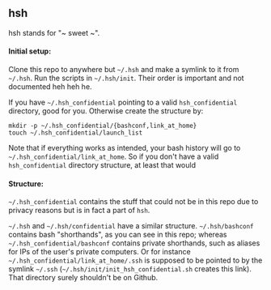 ## hsh 
hsh stands for "~ sweet ~".

#### Initial setup:

Clone this repo to anywhere but `~/.hsh` and make a symlink to it from `~/.hsh`.
Run the scripts in `~/.hsh/init`. Their order is important and not documented
heh heh he.

If you have `~/.hsh_confidential` pointing to a valid `hsh_confidential`
directory, good for you. Otherwise create the structure by:

    mkdir -p ~/.hsh_confidential/{bashconf,link_at_home}
    touch ~/.hsh_confidential/launch_list

Note that if everything works as intended, your bash history will go to
`~/.hsh_confidential/link_at_home`. So if you don't have a valid
`hsh_confidential` directory structure, at least that would 

#### Structure:

`~/.hsh_confidential` contains the stuff that could not be in this repo due to
privacy reasons but is in fact a part of `hsh`.

`~/.hsh` and `~/.hsh/confidential` have a similar structure. `~/.hsh/bashconf`
contains bash "shorthands", as you can see in this repo; whereas
`~/.hsh_confidential/bashconf` contains private shorthands, such as aliases for
IPs of the user's private computers. Or for instance
`~/.hsh_confidential/link_at_home/.ssh` is supposed to be pointed to by the
symlink `~/.ssh` (`~/.hsh/init/init_hsh_confidential.sh` creates this link).
That directory surely shouldn't be on Github.
